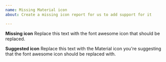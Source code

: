 ```yaml
---
name: Missing Material icon
about: Create a missing icon report for us to add support for it

---
```


**Missing icon**
Replace this text with the font awesome icon that should be replaced.

**Suggested icon**
Replace this text with the Material icon you're suggesting that the font awesome icon should be replaced with.
